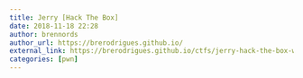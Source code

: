 ```yaml
---
title: Jerry [Hack The Box]
date: 2018-11-18 22:28
author: brennords
author_url: https://brerodrigues.github.io/
external_link: https://brerodrigues.github.io/ctfs/jerry-hack-the-box-write-up
categories: [pwn]
---
```

